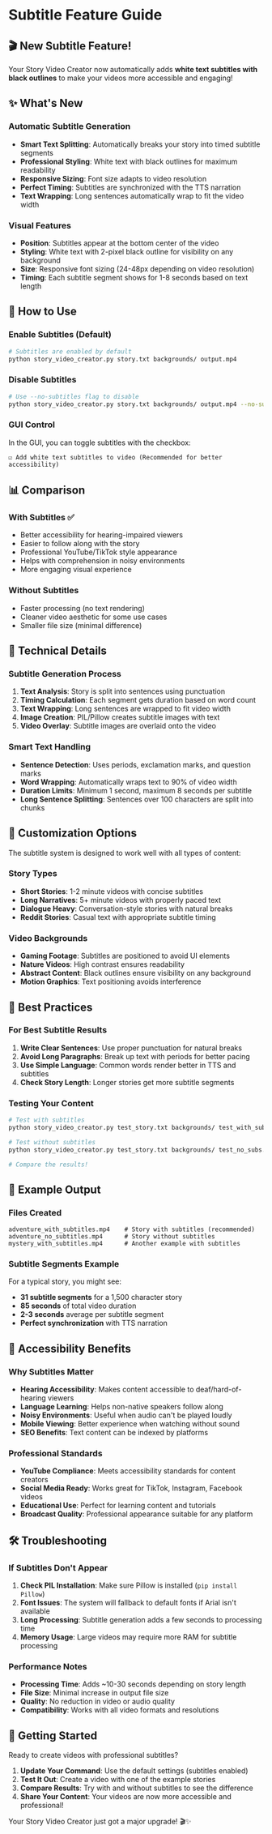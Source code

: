 # Subtitle Feature Guide

## 🎬 **New Subtitle Feature!**

Your Story Video Creator now automatically adds **white text subtitles with black outlines** to make your videos more accessible and engaging!

## ✨ **What's New**

### **Automatic Subtitle Generation**
- **Smart Text Splitting**: Automatically breaks your story into timed subtitle segments
- **Professional Styling**: White text with black outlines for maximum readability
- **Responsive Sizing**: Font size adapts to video resolution
- **Perfect Timing**: Subtitles are synchronized with the TTS narration
- **Text Wrapping**: Long sentences automatically wrap to fit the video width

### **Visual Features**
- **Position**: Subtitles appear at the bottom center of the video
- **Styling**: White text with 2-pixel black outline for visibility on any background
- **Size**: Responsive font sizing (24-48px depending on video resolution)
- **Timing**: Each subtitle segment shows for 1-8 seconds based on text length

## 🎯 **How to Use**

### **Enable Subtitles (Default)**
```bash
# Subtitles are enabled by default
python story_video_creator.py story.txt backgrounds/ output.mp4
```

### **Disable Subtitles**
```bash
# Use --no-subtitles flag to disable
python story_video_creator.py story.txt backgrounds/ output.mp4 --no-subtitles
```

### **GUI Control**
In the GUI, you can toggle subtitles with the checkbox:
```
☑️ Add white text subtitles to video (Recommended for better accessibility)
```

## 📊 **Comparison**

### **With Subtitles** ✅
- Better accessibility for hearing-impaired viewers
- Easier to follow along with the story
- Professional YouTube/TikTok style appearance
- Helps with comprehension in noisy environments
- More engaging visual experience

### **Without Subtitles** 
- Faster processing (no text rendering)
- Cleaner video aesthetic for some use cases
- Smaller file size (minimal difference)

## 🔧 **Technical Details**

### **Subtitle Generation Process**
1. **Text Analysis**: Story is split into sentences using punctuation
2. **Timing Calculation**: Each segment gets duration based on word count
3. **Text Wrapping**: Long sentences are wrapped to fit video width
4. **Image Creation**: PIL/Pillow creates subtitle images with text
5. **Video Overlay**: Subtitle images are overlaid onto the video

### **Smart Text Handling**
- **Sentence Detection**: Uses periods, exclamation marks, and question marks
- **Word Wrapping**: Automatically wraps text to 90% of video width
- **Duration Limits**: Minimum 1 second, maximum 8 seconds per subtitle
- **Long Sentence Splitting**: Sentences over 100 characters are split into chunks

## 🎨 **Customization Options**

The subtitle system is designed to work well with all types of content:

### **Story Types**
- **Short Stories**: 1-2 minute videos with concise subtitles
- **Long Narratives**: 5+ minute videos with properly paced text
- **Dialogue Heavy**: Conversation-style stories with natural breaks
- **Reddit Stories**: Casual text with appropriate subtitle timing

### **Video Backgrounds**
- **Gaming Footage**: Subtitles are positioned to avoid UI elements
- **Nature Videos**: High contrast ensures readability
- **Abstract Content**: Black outlines ensure visibility on any background
- **Motion Graphics**: Text positioning avoids interference

## 🚀 **Best Practices**

### **For Best Subtitle Results**
1. **Write Clear Sentences**: Use proper punctuation for natural breaks
2. **Avoid Long Paragraphs**: Break up text with periods for better pacing
3. **Use Simple Language**: Common words render better in TTS and subtitles
4. **Check Story Length**: Longer stories get more subtitle segments

### **Testing Your Content**
```bash
# Test with subtitles
python story_video_creator.py test_story.txt backgrounds/ test_with_subs.mp4

# Test without subtitles  
python story_video_creator.py test_story.txt backgrounds/ test_no_subs.mp4 --no-subtitles

# Compare the results!
```

## 📁 **Example Output**

### **Files Created**
```
adventure_with_subtitles.mp4    # Story with subtitles (recommended)
adventure_no_subtitles.mp4      # Story without subtitles
mystery_with_subtitles.mp4      # Another example with subtitles
```

### **Subtitle Segments Example**
For a typical story, you might see:
- **31 subtitle segments** for a 1,500 character story
- **85 seconds** of total video duration
- **2-3 seconds** average per subtitle segment
- **Perfect synchronization** with TTS narration

## 🎯 **Accessibility Benefits**

### **Why Subtitles Matter**
- **Hearing Accessibility**: Makes content accessible to deaf/hard-of-hearing viewers
- **Language Learning**: Helps non-native speakers follow along
- **Noisy Environments**: Useful when audio can't be played loudly
- **Mobile Viewing**: Better experience when watching without sound
- **SEO Benefits**: Text content can be indexed by platforms

### **Professional Standards**
- **YouTube Compliance**: Meets accessibility standards for content creators
- **Social Media Ready**: Works great for TikTok, Instagram, Facebook videos
- **Educational Use**: Perfect for learning content and tutorials
- **Broadcast Quality**: Professional appearance suitable for any platform

## 🛠️ **Troubleshooting**

### **If Subtitles Don't Appear**
1. **Check PIL Installation**: Make sure Pillow is installed (`pip install Pillow`)
2. **Font Issues**: The system will fallback to default fonts if Arial isn't available
3. **Long Processing**: Subtitle generation adds a few seconds to processing time
4. **Memory Usage**: Large videos may require more RAM for subtitle processing

### **Performance Notes**
- **Processing Time**: Adds ~10-30 seconds depending on story length
- **File Size**: Minimal increase in output file size
- **Quality**: No reduction in video or audio quality
- **Compatibility**: Works with all video formats and resolutions

## 🎉 **Getting Started**

Ready to create videos with professional subtitles?

1. **Update Your Command**: Use the default settings (subtitles enabled)
2. **Test It Out**: Create a video with one of the example stories
3. **Compare Results**: Try with and without subtitles to see the difference
4. **Share Your Content**: Your videos are now more accessible and professional!

Your Story Video Creator just got a major upgrade! 🎬✨
